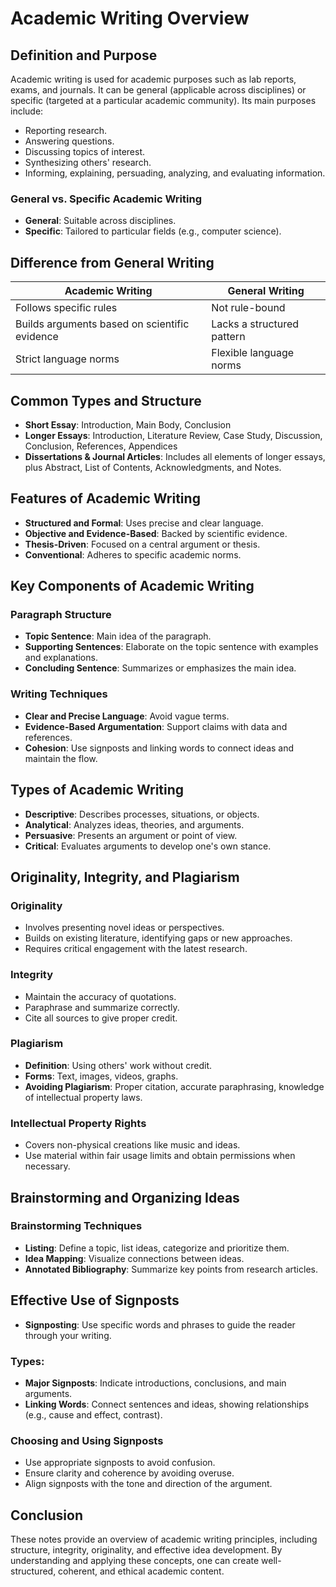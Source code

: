 
# Academic Writing Overview

## Definition and Purpose

Academic writing is used for academic purposes such as lab reports, exams, and journals. It can be general (applicable across disciplines) or specific (targeted at a particular academic community). Its main purposes include:

- Reporting research.
- Answering questions.
- Discussing topics of interest.
- Synthesizing others' research.
- Informing, explaining, persuading, analyzing, and evaluating information.

### General vs. Specific Academic Writing

- **General**: Suitable across disciplines.
- **Specific**: Tailored to particular fields (e.g., computer science).

## Difference from General Writing

| Academic Writing           | General Writing                |
|----------------------------|--------------------------------|
| Follows specific rules     | Not rule-bound                 |
| Builds arguments based on scientific evidence | Lacks a structured pattern |
| Strict language norms      | Flexible language norms        |

## Common Types and Structure

- **Short Essay**: Introduction, Main Body, Conclusion
- **Longer Essays**: Introduction, Literature Review, Case Study, Discussion, Conclusion, References, Appendices
- **Dissertations & Journal Articles**: Includes all elements of longer essays, plus Abstract, List of Contents, Acknowledgments, and Notes.

## Features of Academic Writing

- **Structured and Formal**: Uses precise and clear language.
- **Objective and Evidence-Based**: Backed by scientific evidence.
- **Thesis-Driven**: Focused on a central argument or thesis.
- **Conventional**: Adheres to specific academic norms.

## Key Components of Academic Writing

### Paragraph Structure

- **Topic Sentence**: Main idea of the paragraph.
- **Supporting Sentences**: Elaborate on the topic sentence with examples and explanations.
- **Concluding Sentence**: Summarizes or emphasizes the main idea.

### Writing Techniques

- **Clear and Precise Language**: Avoid vague terms.
- **Evidence-Based Argumentation**: Support claims with data and references.
- **Cohesion**: Use signposts and linking words to connect ideas and maintain the flow.

## Types of Academic Writing

- **Descriptive**: Describes processes, situations, or objects.
- **Analytical**: Analyzes ideas, theories, and arguments.
- **Persuasive**: Presents an argument or point of view.
- **Critical**: Evaluates arguments to develop one's own stance.

## Originality, Integrity, and Plagiarism

### Originality

- Involves presenting novel ideas or perspectives.
- Builds on existing literature, identifying gaps or new approaches.
- Requires critical engagement with the latest research.

### Integrity

- Maintain the accuracy of quotations.
- Paraphrase and summarize correctly.
- Cite all sources to give proper credit.

### Plagiarism

- **Definition**: Using others' work without credit.
- **Forms**: Text, images, videos, graphs.
- **Avoiding Plagiarism**: Proper citation, accurate paraphrasing, knowledge of intellectual property laws.

### Intellectual Property Rights

- Covers non-physical creations like music and ideas.
- Use material within fair usage limits and obtain permissions when necessary.

## Brainstorming and Organizing Ideas

### Brainstorming Techniques

- **Listing**: Define a topic, list ideas, categorize and prioritize them.
- **Idea Mapping**: Visualize connections between ideas.
- **Annotated Bibliography**: Summarize key points from research articles.

## Effective Use of Signposts

- **Signposting**: Use specific words and phrases to guide the reader through your writing.

### Types:

- **Major Signposts**: Indicate introductions, conclusions, and main arguments.
- **Linking Words**: Connect sentences and ideas, showing relationships (e.g., cause and effect, contrast).

### Choosing and Using Signposts

- Use appropriate signposts to avoid confusion.
- Ensure clarity and coherence by avoiding overuse.
- Align signposts with the tone and direction of the argument.

## Conclusion

These notes provide an overview of academic writing principles, including structure, integrity, originality, and effective idea development. By understanding and applying these concepts, one can create well-structured, coherent, and ethical academic content.
